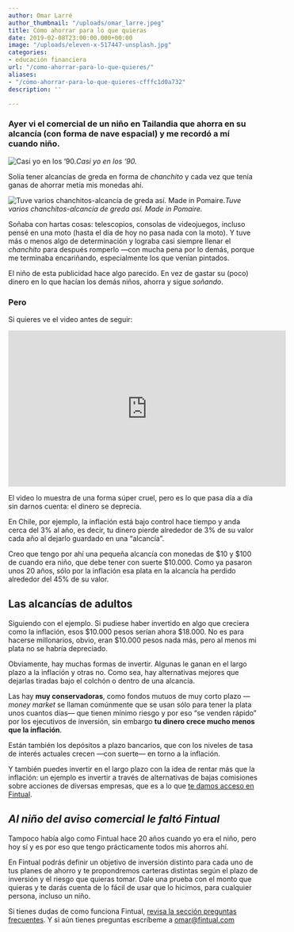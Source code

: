 ```yaml
---
author: Omar Larré
author_thumbnail: "/uploads/omar_larre.jpeg"
title: Cómo ahorrar para lo que quieras
date: 2019-02-08T23:00:00.000+00:00
image: "/uploads/eleven-x-517447-unsplash.jpg"
categories:
- educación financiera
url: "/como-ahorrar-para-lo-que-quieres/"
aliases:
- "/cómo-ahorrar-para-lo-que-quieres-cfffc1d0a732"
description: ''

---
```

### Ayer vi el comercial de un niño en Tailandia que ahorra en su alcancía (con forma de nave espacial) y me recordó a mí cuando niño.

![Casi yo en los ‘90.](/uploads/cómo-ahorrar-6791.png)_Casi yo en los ‘90._

Solía tener alcancías de greda en forma de _chanchito_ y cada vez que tenía ganas de ahorrar metía mis monedas ahí.

![Tuve varios chanchitos-alcancía de greda así. Made in Pomaire.](/uploads/cómo-ahorrar-8768.jpg)_Tuve varios chanchitos-alcancía de greda así. Made in Pomaire._

Soñaba con hartas cosas: telescopios, consolas de videojuegos, incluso pensé en una moto (hasta el día de hoy no pasa nada con la moto). Y tuve más o menos algo de determinación y lograba casi siempre llenar el _chanchito_ para después romperlo —con mucha pena por lo demás, porque me terminaba encariñando, especialmente los que venían pintados.

El niño de esta publicidad hace algo parecido. En vez de gastar su (poco) dinero en lo que hacían los demás niños, ahorra y sigue _soñando_.

### Pero

Si quieres ve el video antes de seguir:

<div style="text-align: center;">
<iframe width="560" height="315" src="https://www.youtube.com/embed/a2lv_Xl1e4U" frameborder="0" allow="accelerometer; autoplay; encrypted-media; gyroscope; picture-in-picture" allowfullscreen></iframe>
</div>

El video lo muestra de una forma súper cruel, pero es lo que pasa día a día sin darnos cuenta: el dinero se deprecia.

En Chile, por ejemplo, la inflación está bajo control hace tiempo y anda cerca del 3% al año, es decir, tu dinero pierde alrededor de 3% de su valor cada año al dejarlo guardado en una “alcancía”.

Creo que tengo por ahí una pequeña alcancía con monedas de $10 y $100 de cuando era niño, que debe tener con suerte $10.000. Como ya pasaron unos 20 años, sólo por la inflación esa plata en la alcancía ha perdido alrededor del 45% de su valor.

## Las alcancías de adultos

Siguiendo con el ejemplo. Si pudiese haber invertido en algo que creciera como la inflación, esos $10.000 pesos serían ahora $18.000. No es para hacerse millonarios, obvio, eran $10.000 pesos nada más, pero al menos mi plata no se habría depreciado.

Obviamente, hay muchas formas de invertir. Algunas le ganan en el largo plazo a la inflación y otras no. Como sea, hay alternativas mejores que dejarlas tiradas bajo el colchón o dentro de una alcancía.

Las hay **muy conservadoras**, como fondos mutuos de muy corto plazo —_money market_ se llaman comúnmente que se usan sólo para tener la plata unos cuantos días— que tienen mínimo riesgo y por eso “se venden rápido” por los ejecutivos de inversión, sin embargo **tu dinero crece mucho menos que la inflación**.

Están también los depósitos a plazo bancarios, que con los niveles de tasa de interés actuales crecen —con suerte— en torno a la inflación.

Y también puedes invertir en el largo plazo con la idea de rentar más que la inflación: un ejemplo es invertir a través de alternativas de bajas comisiones sobre acciones de diversas empresas, que es a lo que [te damos acceso en Fintual](https://fintual.cl/?utm_source=IG&utm_medium=referral&utm_campaign=awareness&utm_content=como+ahorrar+para+lo+que+quieres+home-196).

## _Al niño del aviso comercial le faltó Fintual_

Tampoco había algo como Fintual hace 20 años cuando yo era el niño, pero hoy sí y es por eso que tengo prácticamente todos mis ahorros ahí.

En Fintual podrás definir un objetivo de inversión distinto para cada uno de tus planes de ahorro y te propondremos carteras distintas según el plazo de inversión y el riesgo que quieras tomar. Dale una prueba con el monto que quieras y te darás cuenta de lo fácil de usar que lo hicimos, para cualquier persona, incluso un niño.

Si tienes dudas de como funciona Fintual, [revisa la sección preguntas frecuentes](https://fintual.cl/simple/?utm_source=IG&utm_medium=referral&utm_campaign=awareness&utm_content=como+ahorrar+para+lo+que+quieres+simple-197). Y si aún tienes preguntas escríbeme a omar@fintual.com